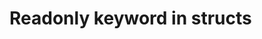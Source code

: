 # Readonly keyword in structs

```cs --project ./Snippets/Snippets.csproj --source-file ./Snippets/ReadonlyStruct.cs --region readonly-struct
```